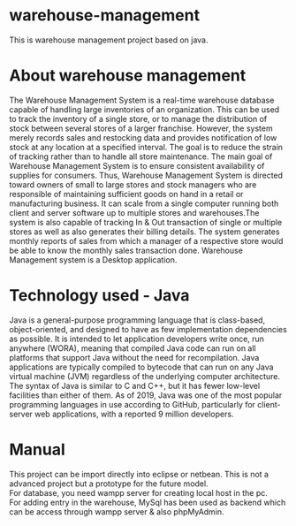 # warehouse-management
This is warehouse management project based on java.
# About warehouse management
The Warehouse Management System is a real-time warehouse database capable of handling large inventories of an organization. This can be used to track the inventory of a single store, or to manage the distribution of stock between several stores of a larger franchise. However, the system merely records sales and restocking data and provides notification of low stock at any location at a specified interval. The goal is to reduce the strain of tracking rather than to handle all store maintenance. The main goal of Warehouse Management System is to ensure consistent availability of supplies for consumers. Thus, Warehouse Management System is directed toward owners of small to large stores and stock managers who are responsible of maintaining sufficient goods on hand in a retail or manufacturing business. It can scale from a single computer running both client and server software up to multiple stores and warehouses.The system is also capable of tracking In & Out transaction of single or multiple stores as well as also generates their billing details. The system generates monthly reports of sales from which a manager of a respective store would be able to know the monthly sales transaction done. Warehouse Management system is a Desktop application.
# Technology used - Java
Java is a general-purpose programming language that is class-based, object-oriented, and designed to have as few implementation dependencies as possible. It is intended to let application developers write once, run anywhere (WORA), meaning that compiled Java code can run on all platforms that support Java without the need for recompilation. Java applications are typically compiled to bytecode that can run on any Java virtual machine (JVM) regardless of the underlying computer architecture. The syntax of Java is similar to C and C++, but it has fewer low-level facilities than either of them. As of 2019, Java was one of the most popular programming languages in use according to GitHub, particularly for client-server web applications, with a reported 9 million developers.
# Manual
This project can be import directly into eclipse or netbean. This is not a advanced project but a prototype for the future model.</br>
For database, you need wampp server for creating local host in the pc.</br>
For adding entry in the warehouse, MySql has been used as backend which can be access through wampp server & also phpMyAdmin.</br>

